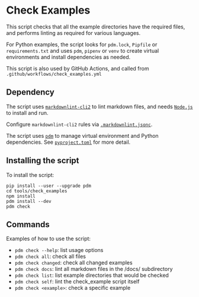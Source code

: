 # Check Examples

This script checks that all the example directories have the required files,
and performs linting as required for various languages.

For Python examples, the script looks for `pdm.lock`, `Pipfile` or `requirements.txt`
and uses `pdm`, `pipenv` or `venv` to create virtual environments and install dependencies as needed.

This script is also used by GitHub Actions,
and called from `.github/workflows/check_examples.yml`

## Dependency

The script uses [`markdownlint-cli2`](https://github.com/DavidAnson/markdownlint-cli2)
to lint markdown files, and needs [`Node.js`](https://nodejs.org/en) to install and run.

Configure `markdownlint-cli2` rules via [`.markdownlint.jsonc`](.markdownlint.jsonc).

The script uses [`pdm`](https://pdm-project.org/en/latest/) to manage virtual environment
and Python dependencies.  See [`pyproject.toml`](pyproject.toml) for more detail.

## Installing the script

To install the script:

    pip install --user --upgrade pdm
    cd tools/check_examples
    npm install
    pdm install --dev
    pdm check

## Commands

Examples of how to use the script:

- `pdm check --help`: list usage options
- `pdm check all`: check all files
- `pdm check changed`: check all changed examples
- `pdm check docs`: lint all markdown files in the /docs/ subdirectory
- `pdm check list`: list example directories that would be checked
- `pdm check self`: lint the check_example script itself
- `pdm check <example>`: check a specific example
